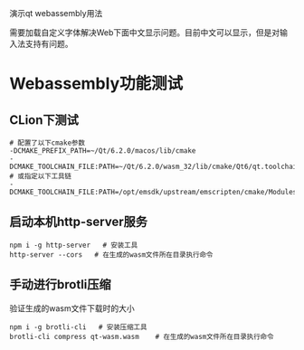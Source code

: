 演示qt webassembly用法

需要加载自定义字体解决Web下面中文显示问题。目前中文可以显示，但是对输入法支持有问题。

# Webassembly功能测试

## CLion下测试

```shell
# 配置了以下cmake参数
-DCMAKE_PREFIX_PATH=~/Qt/6.2.0/macos/lib/cmake
-DCMAKE_TOOLCHAIN_FILE:PATH=~/Qt/6.2.0/wasm_32/lib/cmake/Qt6/qt.toolchain.cmake
# 或指定以下工具链
-DCMAKE_TOOLCHAIN_FILE:PATH=/opt/emsdk/upstream/emscripten/cmake/Modules/Platform/Emscripten.cmake
```

## 启动本机http-server服务

```shell
npm i -g http-server   # 安装工具
http-server --cors   # 在生成的wasm文件所在目录执行命令
```

## 手动进行brotli压缩

验证生成的wasm文件下载时的大小

```shell
npm i -g brotli-cli   # 安装压缩工具
brotli-cli compress qt-wasm.wasm    # 在生成的wasm文件所在目录执行命令
```